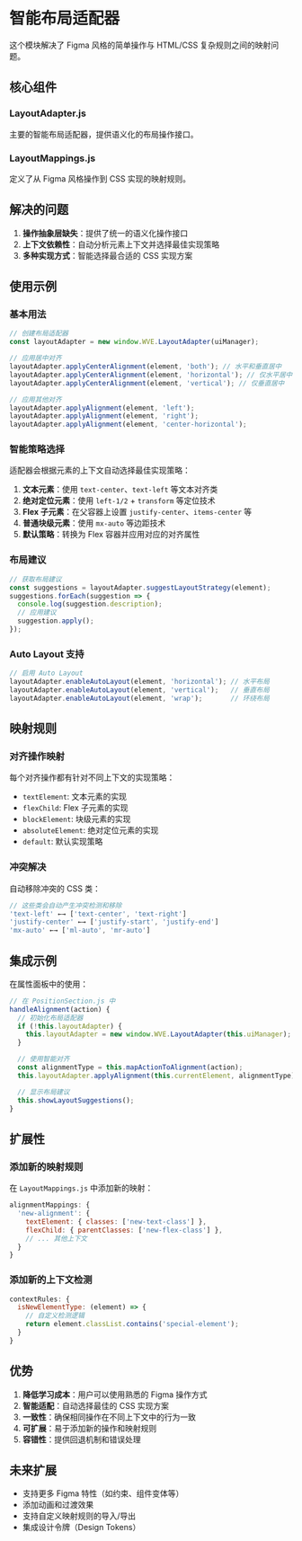 # 智能布局适配器

这个模块解决了 Figma 风格的简单操作与 HTML/CSS 复杂规则之间的映射问题。

## 核心组件

### LayoutAdapter.js
主要的智能布局适配器，提供语义化的布局操作接口。

### LayoutMappings.js
定义了从 Figma 风格操作到 CSS 实现的映射规则。

## 解决的问题

1. **操作抽象层缺失**：提供了统一的语义化操作接口
2. **上下文依赖性**：自动分析元素上下文并选择最佳实现策略
3. **多种实现方式**：智能选择最合适的 CSS 实现方案

## 使用示例

### 基本用法

```javascript
// 创建布局适配器
const layoutAdapter = new window.WVE.LayoutAdapter(uiManager);

// 应用居中对齐
layoutAdapter.applyCenterAlignment(element, 'both'); // 水平和垂直居中
layoutAdapter.applyCenterAlignment(element, 'horizontal'); // 仅水平居中
layoutAdapter.applyCenterAlignment(element, 'vertical'); // 仅垂直居中

// 应用其他对齐
layoutAdapter.applyAlignment(element, 'left');
layoutAdapter.applyAlignment(element, 'right');
layoutAdapter.applyAlignment(element, 'center-horizontal');
```

### 智能策略选择

适配器会根据元素的上下文自动选择最佳实现策略：

1. **文本元素**：使用 `text-center`、`text-left` 等文本对齐类
2. **绝对定位元素**：使用 `left-1/2` + `transform` 等定位技术
3. **Flex 子元素**：在父容器上设置 `justify-center`、`items-center` 等
4. **普通块级元素**：使用 `mx-auto` 等边距技术
5. **默认策略**：转换为 Flex 容器并应用对应的对齐属性

### 布局建议

```javascript
// 获取布局建议
const suggestions = layoutAdapter.suggestLayoutStrategy(element);
suggestions.forEach(suggestion => {
  console.log(suggestion.description);
  // 应用建议
  suggestion.apply();
});
```

### Auto Layout 支持

```javascript
// 启用 Auto Layout
layoutAdapter.enableAutoLayout(element, 'horizontal'); // 水平布局
layoutAdapter.enableAutoLayout(element, 'vertical');   // 垂直布局
layoutAdapter.enableAutoLayout(element, 'wrap');       // 环绕布局
```

## 映射规则

### 对齐操作映射

每个对齐操作都有针对不同上下文的实现策略：

- `textElement`: 文本元素的实现
- `flexChild`: Flex 子元素的实现
- `blockElement`: 块级元素的实现
- `absoluteElement`: 绝对定位元素的实现
- `default`: 默认实现策略

### 冲突解决

自动移除冲突的 CSS 类：

```javascript
// 这些类会自动产生冲突检测和移除
'text-left' ←→ ['text-center', 'text-right']
'justify-center' ←→ ['justify-start', 'justify-end']
'mx-auto' ←→ ['ml-auto', 'mr-auto']
```

## 集成示例

在属性面板中的使用：

```javascript
// 在 PositionSection.js 中
handleAlignment(action) {
  // 初始化布局适配器
  if (!this.layoutAdapter) {
    this.layoutAdapter = new window.WVE.LayoutAdapter(this.uiManager);
  }

  // 使用智能对齐
  const alignmentType = this.mapActionToAlignment(action);
  this.layoutAdapter.applyAlignment(this.currentElement, alignmentType);

  // 显示布局建议
  this.showLayoutSuggestions();
}
```

## 扩展性

### 添加新的映射规则

在 `LayoutMappings.js` 中添加新的映射：

```javascript
alignmentMappings: {
  'new-alignment': {
    textElement: { classes: ['new-text-class'] },
    flexChild: { parentClasses: ['new-flex-class'] },
    // ... 其他上下文
  }
}
```

### 添加新的上下文检测

```javascript
contextRules: {
  isNewElementType: (element) => {
    // 自定义检测逻辑
    return element.classList.contains('special-element');
  }
}
```

## 优势

1. **降低学习成本**：用户可以使用熟悉的 Figma 操作方式
2. **智能适配**：自动选择最佳的 CSS 实现方案
3. **一致性**：确保相同操作在不同上下文中的行为一致
4. **可扩展**：易于添加新的操作和映射规则
5. **容错性**：提供回退机制和错误处理

## 未来扩展

- 支持更多 Figma 特性（如约束、组件变体等）
- 添加动画和过渡效果
- 支持自定义映射规则的导入/导出
- 集成设计令牌（Design Tokens）
